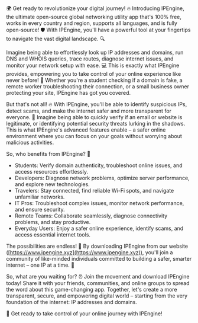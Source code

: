 🌍 Get ready to revolutionize your digital journey! 🔥 Introducing IPEngine, the ultimate open-source global networking utility app that's 100% free, works in every country and region, supports all languages, and is fully open-source! 🛡️ With IPEngine, you'll have a powerful tool at your fingertips to navigate the vast digital landscape. 🔍

Imagine being able to effortlessly look up IP addresses and domains, run DNS and WHOIS queries, trace routes, diagnose internet issues, and monitor your network setup with ease. 💻 This is exactly what IPEngine provides, empowering you to take control of your online experience like never before! 📡 Whether you're a student checking if a domain is fake, a remote worker troubleshooting their connection, or a small business owner protecting your site, IPEngine has got you covered.

But that's not all! 🔥 With IPEngine, you'll be able to identify suspicious IPs, detect scams, and make the internet safer and more transparent for everyone. 💪 Imagine being able to quickly verify if an email or website is legitimate, or identifying potential security threats lurking in the shadows. This is what IPEngine's advanced features enable – a safer online environment where you can focus on your goals without worrying about malicious activities.

So, who benefits from IPEngine? 🤔

* Students: Verify domain authenticity, troubleshoot online issues, and access resources effortlessly.
* Developers: Diagnose network problems, optimize server performance, and explore new technologies.
* Travelers: Stay connected, find reliable Wi-Fi spots, and navigate unfamiliar networks.
* IT Pros: Troubleshoot complex issues, monitor network performance, and ensure security.
* Remote Teams: Collaborate seamlessly, diagnose connectivity problems, and stay productive.
* Everyday Users: Enjoy a safer online experience, identify scams, and access essential internet tools.

The possibilities are endless! 🚀 By downloading IPEngine from our website ([https://www.ipengine.xyz](https://www.ipengine.xyz)), you'll join a community of like-minded individuals committed to building a safer, smarter internet – one IP at a time. 💪

So, what are you waiting for? ⏰ Join the movement and download IPEngine today! Share it with your friends, communities, and online groups to spread the word about this game-changing app. Together, let's create a more transparent, secure, and empowering digital world – starting from the very foundation of the internet: IP addresses and domains.

🎉 Get ready to take control of your online journey with IPEngine!